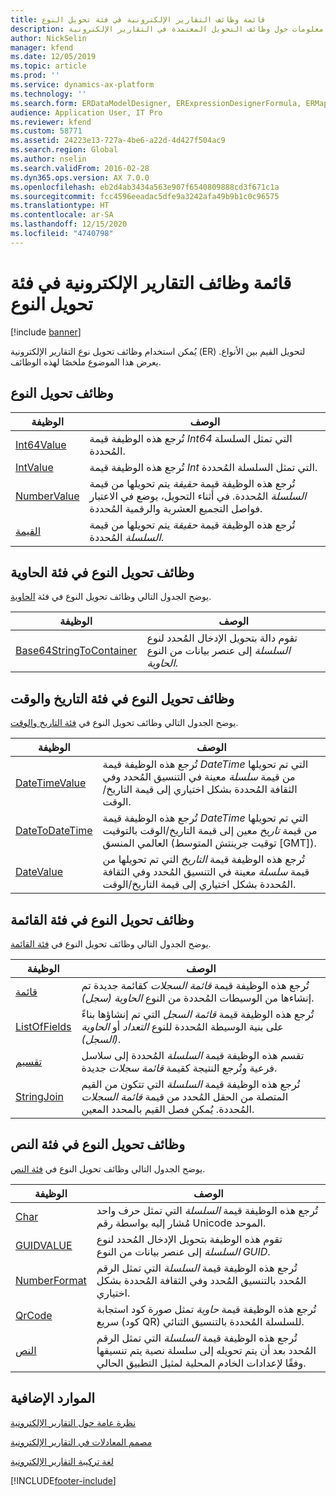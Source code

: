 ```yaml
---
title: قائمة وظائف التقارير الإلكترونية في فئة تحويل النوع
description: يوفر هذا الموضوع معلومات حول وظائف التحويل المعتمدة في التقارير الإلكترونية (ER).
author: NickSelin
manager: kfend
ms.date: 12/05/2019
ms.topic: article
ms.prod: ''
ms.service: dynamics-ax-platform
ms.technology: ''
ms.search.form: ERDataModelDesigner, ERExpressionDesignerFormula, ERMappedFormatDesigner, ERModelMappingDesigner
audience: Application User, IT Pro
ms.reviewer: kfend
ms.custom: 58771
ms.assetid: 24223e13-727a-4be6-a22d-4d427f504ac9
ms.search.region: Global
ms.author: nselin
ms.search.validFrom: 2016-02-28
ms.dyn365.ops.version: AX 7.0.0
ms.openlocfilehash: eb2d4ab3434a563e907f6540809888cd3f671c1a
ms.sourcegitcommit: fcc4596eeadac5dfe9a3242afa49b9b1c0c96575
ms.translationtype: HT
ms.contentlocale: ar-SA
ms.lasthandoff: 12/15/2020
ms.locfileid: "4740798"
---
```

# <a name="list-of-er-functions-in-the-type-conversion-category"></a>قائمة وظائف التقارير الإلكترونية في فئة تحويل النوع

[!include [banner](../includes/banner.md)]

يُمكن استخدام وظائف تحويل نوع التقارير الإلكترونية (ER) لتحويل القيم بين الأنواع. يعرض هذا الموضوع ملخصًا لهذه الوظائف.

## <a name="type-conversion-functions"></a>وظائف تحويل النوع

| الوظيفة | ‏‏الوصف |
|----------|-------------|
| [Int64Value](er-functions-conversion-int64value.md)   | تُرجع هذه الوظيفة قيمة *Int64* التي تمثل السلسلة المُحددة. |
| [IntValue](er-functions-conversion-intvalue.md)       | تُرجع هذه الوظيفة قيمة *Int* التي تمثل السلسلة المُحددة. |
| [NumberValue](er-functions-conversion-numbervalue.md) | تُرجع هذه الوظيفة قيمة *حقيقة* يتم تحويلها من قيمة *السلسلة* المُحددة. في أثناء التحويل، يوضع في الاعتبار فواصل التجميع العشرية والرقمية المُحددة. |
| [القيمة](er-functions-conversion-value.md)             | تُرجع هذه الوظيفة قيمة *حقيقة* يتم تحويلها من قيمة *السلسلة* المُحددة. |

## <a name="type-conversion-functions-in-the-container-category"></a>وظائف تحويل النوع في فئة الحاوية

يوضح الجدول التالي وظائف تحويل النوع في فئة [الحاوية](er-functions-category-container.md).

| الوظيفة | الوصف |
|----------|-------------|
| [Base64StringToContainer](er-functions-container-base64stringtocontainer.md) | تقوم دالة بتحويل الإدخال المُحدد لنوع *السلسلة* إلى عنصر بيانات من النوع *الحاوية*. |

## <a name="type-conversion-functions-in-the-date-and-time-category"></a>وظائف تحويل النوع في فئة التاريخ والوقت

يوضح الجدول التالي وظائف تحويل النوع في [فئة التاريخ والوقت](er-functions-category-datetime.md).

| الوظيفة | ‏‏الوصف |
|----------|-------------|
| [DateTimeValue](er-functions-datetime-datetimevalue.md)   | تُرجع هذه الوظيفة قيمة *DateTime* التي تم تحويلها من قيمة *سلسلة* معينة في التنسيق المُحدد وفي الثقافة المُحددة بشكل اختياري إلى قيمة التاريخ/الوقت. |
| [DateToDateTime](er-functions-datetime-datetodatetime.md) | تُرجع هذه الوظيفة قيمة *DateTime* التي تم تحويلها من قيمة *تاريخ* معين إلى قيمة التاريخ/الوقت بالتوقيت العالمي المنسق (توقيت جرينتش المتوسط \[GMT\]). |
| [DateValue](er-functions-datetime-datevalue.md)           | تُرجع هذه الوظيفة قيمة *التاريخ* التي تم تحويلها من قيمة *سلسلة* معينة في التنسيق المُحدد وفي الثقافة المُحددة بشكل اختياري إلى قيمة التاريخ/الوقت. |

## <a name="type-conversion-functions-in-the-list-category"></a>وظائف تحويل النوع في فئة القائمة

يوضح الجدول التالي وظائف تحويل النوع في [فئة القائمة](er-functions-category-list.md).

| الوظيفة | ‏‏الوصف |
|----------|-------------|
| [قائمة](er-functions-list-list.md)                 | تُرجع هذه الوظيفة قيمة *قائمة السجلات* كقائمة جديدة تم إنشاءها من الوسيطات المُحددة من النوع *الحاوية (سجل)*. |
| [ListOfFields](er-functions-list-listoffields.md) | تُرجع هذه الوظيفة قيمة *قائمة السجل* التي تم إنشاؤها بناءً على بنية الوسيطة المُحددة للنوع *التعداد* أو *الحاوية (السجل)*. |
| [تقسيم](er-functions-list-split.md)               | تقسم هذه الوظيفة قيمة *السلسلة* المُحددة إلى سلاسل فرعية وتُرجع النتيجة كقيمة *قائمة سجلات* جديدة. |
| [StringJoin](er-functions-list-stringjoin.md)     | تُرجع هذه الوظيفة قيمة *السلسلة* التي تتكون من القيم المتصلة من الحقل المُحدد من قيمة *قائمة السجلات* المُحددة. يُمكن فصل القيم بالمحدد المعين. |

## <a name="type-conversion-functions-in-the-text-category"></a>وظائف تحويل النوع في فئة النص

يوضح الجدول التالي وظائف تحويل النوع في [فئة النص](er-functions-category-text.md).

| الوظيفة | ‏‏الوصف |
|----------|-------------|
| [Char](er-functions-text-char.md)                 | تُرجع هذه الوظيفة قيمة *السلسلة* التي تمثل حرف واحد مُشار إليه بواسطة رقم Unicode الموحد. |
| [GUIDVALUE](er-functions-text-guidvalue.md)       | تقوم هذه الوظيفة بتحويل الإدخال المُحدد لنوع *السلسلة* إلى عنصر بيانات من النوع *GUID*. |
| [NumberFormat](er-functions-text-numberformat.md) | تُرجع هذه الوظيفة قيمة *السلسلة* التي تمثل الرقم المُحدد بالتنسيق المُحدد وفي الثقافة المُحددة بشكل اختياري. |
| [QrCode](er-functions-text-qrcode.md)             | تُرجع هذه الوظيفة قيمة *حاوية* تمثل صورة كود استجابة سريع (كود QR) للسلسلة المُحددة بالتنسيق الثنائي.  |
| [النص](er-functions-text-text.md)                 | تُرجع هذه الوظيفة قيمة *السلسلة* التي تمثل الرقم المُحدد بعد أن يتم تحويله إلى سلسلة نصية يتم تنسيقها وفقًا لإعدادات الخادم المحلية لمثيل التطبيق الحالي. |

## <a name="additional-resources"></a>الموارد الإضافية

[نظرة عامة حول التقارير الإلكترونية](general-electronic-reporting.md)

[مصمم المعادلات في التقارير الإلكترونية](general-electronic-reporting-formula-designer.md)

[لغة تركيبة التقارير الإلكترونية](er-formula-language.md)


[!INCLUDE[footer-include](../../../includes/footer-banner.md)]